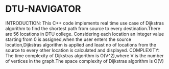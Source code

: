 # DTU-NAVIGATOR
INTRODUCTION: This C++ code implements real time use case of Dijkstras algorithm to find the shortest path from source to every destination.There are 56 locations in DTU college. Considering each location an integer value starting from 0 is assigned,when the user enters the source location,Dijkstras algorithm is applied and least no of locations from the source to every other location is calculated and displayed.
COMPLEXITY: The time complexity of Dijkstras algorithm is O(V^2),where V is the number of vertices in the graph.The space complexity of Dijkstras algorithm is O(V)
